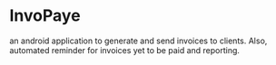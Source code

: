 # InvoPaye
an android application to generate and send invoices to clients. Also, automated reminder for invoices yet to be paid and reporting.
